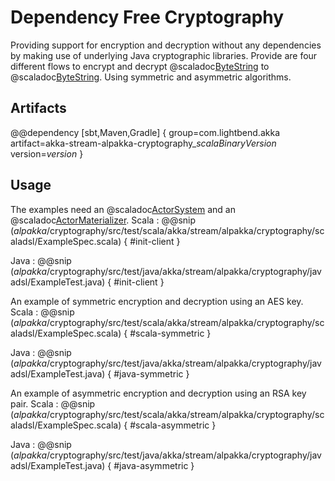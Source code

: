 # Dependency Free Cryptography
Providing support for encryption and decryption without any dependencies by making use of underlying Java cryptographic libraries.
Provide are four different flows to encrypt and decrypt @scaladoc[ByteString](akka.util.ByteString) to @scaladoc[ByteString](akka.util.ByteString). Using symmetric and asymmetric algorithms.

## Artifacts

@@dependency [sbt,Maven,Gradle] {
  group=com.lightbend.akka
  artifact=akka-stream-alpakka-cryptography_$scalaBinaryVersion$
  version=$version$
}

## Usage
The examples need an @scaladoc[ActorSystem](akka.actor.ActorSystem) and an @scaladoc[ActorMaterializer](akka.stream.ActorMaterializer).
Scala
: @@snip ($alpakka$/cryptography/src/test/scala/akka/stream/alpakka/cryptography/scaladsl/ExampleSpec.scala) { #init-client }

Java
: @@snip ($alpakka$/cryptography/src/test/java/akka/stream/alpakka/cryptography/javadsl/ExampleTest.java) { #init-client }

An example of symmetric encryption and decryption using an AES key.
Scala
: @@snip ($alpakka$/cryptography/src/test/scala/akka/stream/alpakka/cryptography/scaladsl/ExampleSpec.scala) { #scala-symmetric }

Java
: @@snip ($alpakka$/cryptography/src/test/java/akka/stream/alpakka/cryptography/javadsl/ExampleTest.java) { #java-symmetric }

An example of asymmetric encryption and decryption using an RSA key pair.
Scala
: @@snip ($alpakka$/cryptography/src/test/scala/akka/stream/alpakka/cryptography/scaladsl/ExampleSpec.scala) { #scala-asymmetric }

Java
: @@snip ($alpakka$/cryptography/src/test/java/akka/stream/alpakka/cryptography/javadsl/ExampleTest.java) { #java-asymmetric }

